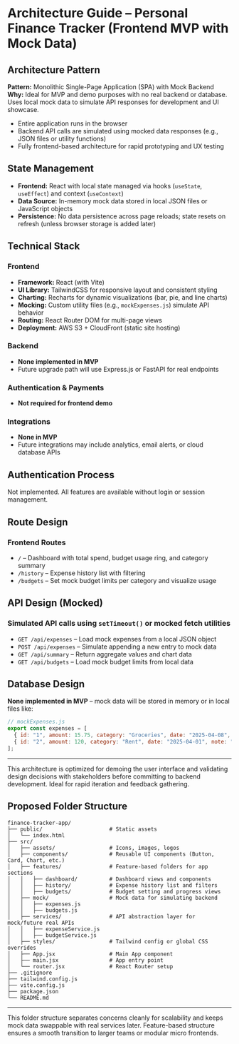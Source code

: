 # Architecture Guide – Personal Finance Tracker (Frontend MVP with Mock Data)

## Architecture Pattern
**Pattern:** Monolithic Single-Page Application (SPA) with Mock Backend  
**Why:** Ideal for MVP and demo purposes with no real backend or database. Uses local mock data to simulate API responses for development and UI showcase.

- Entire application runs in the browser
- Backend API calls are simulated using mocked data responses (e.g., JSON files or utility functions)
- Fully frontend-based architecture for rapid prototyping and UX testing

## State Management
- **Frontend:** React with local state managed via hooks (`useState`, `useEffect`) and context (`useContext`)
- **Data Source:** In-memory mock data stored in local JSON files or JavaScript objects
- **Persistence:** No data persistence across page reloads; state resets on refresh (unless browser storage is added later)

## Technical Stack

### Frontend
- **Framework:** React (with Vite)
- **UI Library:** TailwindCSS for responsive layout and consistent styling
- **Charting:** Recharts for dynamic visualizations (bar, pie, and line charts)
- **Mocking:** Custom utility files (e.g., `mockExpenses.js`) simulate API behavior
- **Routing:** React Router DOM for multi-page views
- **Deployment:** AWS S3 + CloudFront (static site hosting)

### Backend
- **None implemented in MVP**
- Future upgrade path will use Express.js or FastAPI for real endpoints

### Authentication & Payments
- **Not required for frontend demo**

### Integrations
- **None in MVP**  
- Future integrations may include analytics, email alerts, or cloud database APIs

## Authentication Process
Not implemented. All features are available without login or session management.

## Route Design

### Frontend Routes
- `/` – Dashboard with total spend, budget usage ring, and category summary
- `/history` – Expense history list with filtering
- `/budgets` – Set mock budget limits per category and visualize usage

## API Design (Mocked)

### Simulated API calls using `setTimeout()` or mocked fetch utilities

- `GET /api/expenses` – Load mock expenses from a local JSON object
- `POST /api/expenses` – Simulate appending a new entry to mock data
- `GET /api/summary` – Return aggregate values and chart data
- `GET /api/budgets` – Load mock budget limits from local data

## Database Design
**None implemented in MVP** – mock data will be stored in memory or in local files like:

```js
// mockExpenses.js
export const expenses = [
  { id: "1", amount: 15.75, category: "Groceries", date: "2025-04-08", note: "Snacks" },
  { id: "2", amount: 120, category: "Rent", date: "2025-04-01", note: "April Rent" }
];
```

---

This architecture is optimized for demoing the user interface and validating design decisions with stakeholders before committing to backend development. Ideal for rapid iteration and feedback gathering.


## Proposed Folder Structure

```plaintext
finance-tracker-app/
├── public/                     # Static assets
│   └── index.html
├── src/
│   ├── assets/                 # Icons, images, logos
│   ├── components/             # Reusable UI components (Button, Card, Chart, etc.)
│   ├── features/               # Feature-based folders for app sections
│   │   ├── dashboard/          # Dashboard views and components
│   │   ├── history/            # Expense history list and filters
│   │   ├── budgets/            # Budget setting and progress views
│   ├── mock/                   # Mock data for simulating backend
│   │   ├── expenses.js
│   │   ├── budgets.js
│   ├── services/               # API abstraction layer for mock/future real APIs
│   │   ├── expenseService.js
│   │   ├── budgetService.js
│   ├── styles/                 # Tailwind config or global CSS overrides
│   ├── App.jsx                 # Main App component
│   ├── main.jsx                # App entry point
│   └── router.jsx              # React Router setup
├── .gitignore
├── tailwind.config.js
├── vite.config.js
├── package.json
└── README.md
```

---

This folder structure separates concerns cleanly for scalability and keeps mock data swappable with real services later. Feature-based structure ensures a smooth transition to larger teams or modular micro frontends.

